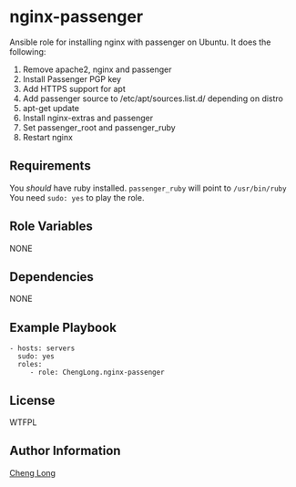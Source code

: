 nginx-passenger
=========

Ansible role for installing nginx with passenger on Ubuntu. It does the following:

1. Remove apache2, nginx and passenger
2. Install Passenger PGP key
3. Add HTTPS support for apt
4. Add passenger source to /etc/apt/sources.list.d/ depending on distro
5. apt-get update
6. Install nginx-extras and passenger
7. Set passenger_root and passenger_ruby
8. Restart nginx

Requirements
------------

You *should* have ruby installed. `passenger_ruby` will point to `/usr/bin/ruby`
You need `sudo: yes` to play the role.

Role Variables
--------------

NONE

Dependencies
------------

NONE

Example Playbook
----------------

```
- hosts: servers
  sudo: yes
  roles:
     - role: ChengLong.nginx-passenger 
```

License
-------

WTFPL

Author Information
------------------

[Cheng Long](https://twitter.com/ChengLong_)
